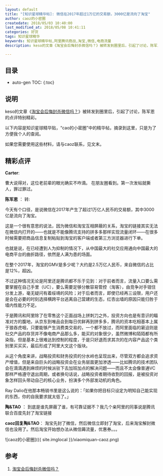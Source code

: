 ```yaml
---
layout: default
title: "[知识星球精华帖]: 微信在2017年超过1万亿的交易额，3000亿是流向了淘宝"
author: caoz的小密圈
createdate: 2018/05/03 10:40:00
last_modified_at: 2018/05/08 10:41:11
categories: 好货
tags: 知识星球精华
keywords: 知识星球精华帖,阿里腾讯商战,淘宝,微信,电商流量
description: keso的文章《淘宝会后悔封杀微信吗？》被转发到圈里后，引起了讨论，陈军恩的点评特别精彩。

---
```


## 目录
* auto-gen TOC:
{:toc}

## 说明

keso的文章《[淘宝会后悔封杀微信吗？][1]》被转发到圈里后，引起了讨论，陈军恩的点评特别精彩。

以下内容是知识星球精华贴，“cao的小密圈”中的精华帖，摘录到这里，只是为了方便我个人的查阅。

如果您需要使用这些材料，请与caoz联系，见文末。

## 精彩点评

**Carter**:

曹大说得对，这位老前辈的眼光确实不咋滴。
在朋友圈看到。第一次发帖就撕人，罪过罪过。

**陈军恩** ： 转:

今天有个口径，是说微信在2017年产生了超过1万亿人民币的交易额，其中3000亿是流向了淘宝。

这是一个很有意思的说法，因为微信和淘宝互相屏蔽的关系，淘宝的链接其实无法在微信内打开的——也就是不能像腾讯支持的拼多多那样实现流量闭环——在很多时候需要把商品信息复制粘贴到淘宝的客户端或者第三方浏览器进行下单。

也就是说，在已经遭到人为抑制的情况下，从中国最大的社交应用通向中国最大的电商平台的曲折路径，依然是人满为患的场面。

在整个2017年，淘宝的GMV是多少呢？大约是2.5万亿人民币，来自微信的占比是12%，超凶。

不过这种情况无论是阿里还是腾讯都不乐于见到：对于前者而言，流量入口要么需要掌握在自己手里（UC），要么需要足够分散容易管控（淘客），由竞争对手钳住分发上游，毫无疑问有着绥靖的风险；对于后者而言，即使已经再三设限，用户还是会在必要的时刻选择横跨平台逃离自己营建的生态，红杏出墙的原因只能归咎于墙内性能力不足。

于是腾讯和阿里除了在零售这个正面战场上拼刺刀之外，投资方向也是有意识的瞄准对方的腹地，从京东到唯品会到每日优鲜再到拼多多，腾讯的资本吃相基本上属于狼吞虎咽，只要能够产生消费类交易的，一个都不放过，而阿里面临的窘迫则是社交产品的存货并不像电商产品那么多，能买的对象很少，虽然微博和陌陌都有所染指，但是基本上很难达到控制的程度，于是只好退而求其次的在内容产品这个类别里买买买，最后形成了阿里大文这个版块。

从这个角度来讲，战略投资和财务投资的分水岭也呈现出来，尽管双方都会追求资产增值，但是来自巨头的战略投资会在业务层面更加渗透——比如腾讯的技术团队会在滴滴遇到麻烦的时候派驻下去加班加点的解决问题——而且不太会像普通VC那样严格遵守退出周期，或者换句话说，战略投资者期待收割的回报，是被投资对象怎样回头带动自己的核心业务，扮演多个外部发动机的角色。

Ray Dalio在他那本畅销书里是这么说的：「如果你把目标只设定为明知自己能实现的东西，你的自我要求就太低了。」

**陶&TAO** ： 到底是谁先屏蔽了谁，有可靠证据不？我几个亲阿里的同事说是腾讯联合百度先封了淘宝链接

**caoz回复陶&TAO**： 淘宝先封了微信，然后微信立即封了淘宝，后来淘宝解封微信也没用了。然后淘宝开始想办法从微信薅流量，优惠券。。。

![caoz的小密圈]({{ site.imglocal }}/xiaomiquan-caoz.png) 

## 参考

1. [淘宝会后悔封杀微信吗？][1]

[1]: https://mp.weixin.qq.com/s/4bDWU6G4FTY-jgnSDavI8w  "淘宝会后悔封杀微信吗？" 
